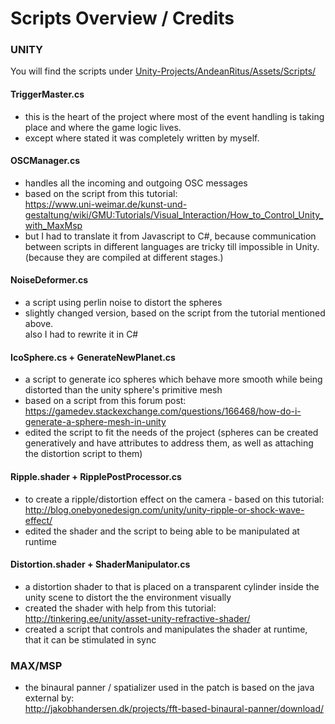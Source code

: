 # Scripts Overview / Credits

### UNITY

You will find the scripts under 
[Unity-Projects/AndeanRitus/Assets/Scripts/](../Unity-Projects/AndeanRitus/Assets/Scripts/)

#### TriggerMaster.cs
* this is the heart of the project where most of the event handling is taking place and where the game logic lives.  
*  except where stated it was completely written by myself. 

#### OSCManager.cs
* handles all the incoming and outgoing OSC messages  
* based on the script from this tutorial:  
  https://www.uni-weimar.de/kunst-und-gestaltung/wiki/GMU:Tutorials/Visual_Interaction/How_to_Control_Unity_with_MaxMsp  
* but I had to translate it from Javascript to C#, because communication between scripts in different languages are tricky till impossible in Unity. (because they are compiled at different stages.)  

#### NoiseDeformer.cs
* a script using perlin noise to distort the spheres  
* slightly changed version, based on the script from the tutorial mentioned above.  
  also I had to rewrite it in C#

#### IcoSphere.cs + GenerateNewPlanet.cs
* a script to generate ico spheres which behave more smooth while being distorted than the unity sphere's primitive mesh  
* based on a script from this forum post:  
  https://gamedev.stackexchange.com/questions/166468/how-do-i-generate-a-sphere-mesh-in-unity  
* edited the script to fit the needs of the project (spheres can be created generatively and have attributes to address them, as well as attaching the distortion script to them)

#### Ripple.shader + RipplePostProcessor.cs
* to create a ripple/distortion effect on the camera - based on this tutorial:  
  http://blog.onebyonedesign.com/unity/unity-ripple-or-shock-wave-effect/  
* edited the shader and the script to being able to be manipulated at runtime

#### Distortion.shader + ShaderManipulator.cs
* a distortion shader to that is placed on a transparent cylinder inside the unity scene to distort the the environment visually  
* created the shader with help from this tutorial:  
  http://tinkering.ee/unity/asset-unity-refractive-shader/  
* created a script that controls and manipulates the shader at runtime, that it can be stimulated in sync

### MAX/MSP
* the binaural panner / spatializer used in the patch is based on the java external by:  
  http://jakobhandersen.dk/projects/fft-based-binaural-panner/download/
